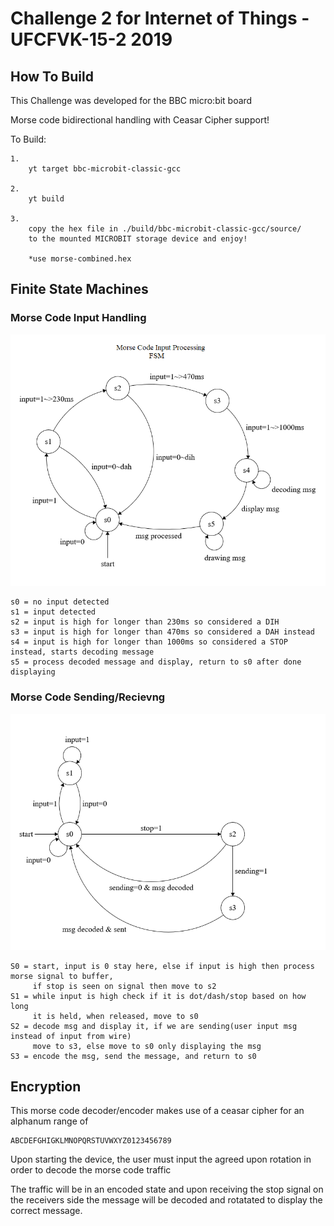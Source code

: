 # Challenge 2 for Internet of Things - UFCFVK-15-2 2019
## How To Build

This Challenge was developed for the BBC micro:bit board

Morse code bidirectional handling with Ceasar Cipher support!

To Build:
    
    1.
        yt target bbc-microbit-classic-gcc
    
    2.
        yt build
    
    3.
        copy the hex file in ./build/bbc-microbit-classic-gcc/source/
        to the mounted MICROBIT storage device and enjoy!
        
        *use morse-combined.hex


## Finite State Machines

### Morse Code Input Handling

![FSM](FSM.png)
	
    s0 = no input detected
    s1 = input detected
    s2 = input is high for longer than 230ms so considered a DIH
    s3 = input is high for longer than 470ms so considered a DAH instead
    s4 = input is high for longer than 1000ms so considered a STOP instead, starts decoding message
    s5 = process decoded message and display, return to s0 after done displaying
    
### Morse Code Sending/Recievng

![FSM2](FSM2.png)

    S0 = start, input is 0 stay here, else if input is high then process morse signal to buffer, 
         if stop is seen on signal then move to s2
    S1 = while input is high check if it is dot/dash/stop based on how long
         it is held, when released, move to s0 
    S2 = decode msg and display it, if we are sending(user input msg instead of input from wire)
         move to s3, else move to s0 only displaying the msg
    S3 = encode the msg, send the message, and return to s0


## Encryption

This morse code decoder/encoder makes use of a ceasar cipher 
for an alphanum range of 
    
    ABCDEFGHIGKLMNOPQRSTUVWXYZ0123456789

Upon starting the device, the user must input the agreed upon rotation in
order to decode the morse code traffic 

The traffic will be in an encoded state and upon receiving the stop signal on the 
receivers side the message will be decoded and rotatated to display 
the correct message.


